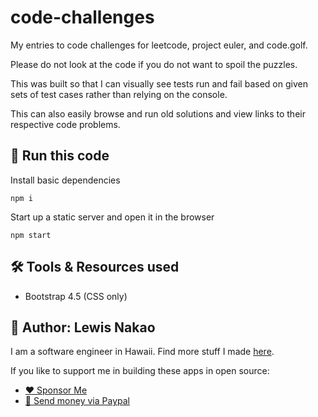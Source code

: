 # code-challenges
My entries to code challenges for leetcode, project euler, and code.golf.

Please do not look at the code if you do not want to spoil the puzzles.

This was built so that I can visually see tests run and fail based on given sets of test cases rather than relying on the console.

This can also easily browse and run old solutions and view links to their respective code problems.

## 🏃‍ Run this code

Install basic dependencies
```
npm i
```
Start up a static server and open it in the browser
```
npm start
```

## 🛠️ Tools & Resources used

* Bootstrap 4.5 (CSS only)

## 👤 Author: Lewis Nakao
I am a software engineer in Hawaii. Find more stuff I made [here](https://lewdev.github.io).

If you like to support me in building these apps in open source:

* [❤️ Sponsor Me](https://github.com/sponsors/lewdev)
* [💸 Send money via Paypal](https://paypal.me/lewisnakao)
